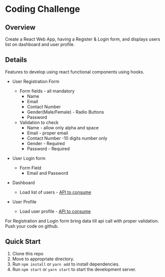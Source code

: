 # Coding Challenge

## Overview

Create a React Web App, having a Register & Login form, and displays users list on dashboard and user profile.

## Details

Features to develop using react functional components using hooks.

- User Registration Form

  - Form fields - all mandatory
    - Name
    - Email
    - Contact Number
    - Gender(Male/Female) - Radio Buttons
    - Password
  - Validation to check
    - Name - allow only alpha and space
    - Email - proper email
    - Contact Number -10 digits number only
    - Gender - Required
    - Password - Required

- User Login form

  - Form Field
    - Email and Password

- Dashboard

  - Load list of users - [API to consume](https://raw.githubusercontent.com/bhanushalimahesh3/mock-api/main/users.json)

- User Profile
  - Load user profile - [API to consume](https://raw.githubusercontent.com/bhanushalimahesh3/mock-api/main/user-profile.json)

For Registration and Login form bring data till api call with proper validation.\
Push your code on github.

## Quick Start

1. Clone this repo
2. Move to appropriate directory.
3. Run `npm install` or `yarn add` to install dependencies.
4. Run `npm start` or `yarn start` to start the development server.
